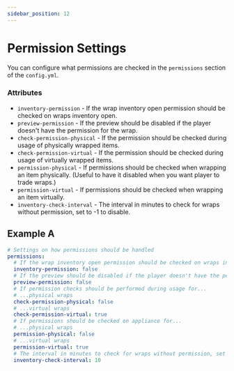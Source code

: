 ```yaml
---
sidebar_position: 12
---
```


# Permission Settings
You can configure what permissions are checked in the `permissions` section of the `config.yml`.

### Attributes
- `inventory-permission` - If the wrap inventory open permission should be checked on wraps inventory open.
- `preview-permission` - If the preview should be disabled if the player doesn't have the permission for the wrap.
- `check-permission-physical` - If the permission should be checked during usage of physically wrapped items.
- `check-permission-virtual` - If the permission should be checked during usage of virtually wrapped items.
- `permission-physical` - If permissions should be checked when wrapping an item physically. (Useful to have it disabled when you want player to trade wraps.)
- `permission-virtual` - If permissions should be checked when wrapping an item virtually. 
- `inventory-check-interval` - The interval in minutes to check for wraps without permission, set to -1 to disable.

## Example A
```yaml
# Settings on how permissions should be handled
permissions:
  # If the wrap inventory open permission should be checked on wraps inventory open
  inventory-permission: false
  # If the preview should be disabled if the player doesn't have the permission for the wrap
  preview-permission: false
  # If permission checks should be performed during usage for...
  # ...physical wraps
  check-permission-physical: false
  # ...virtual wraps
  check-permission-virtual: true
  # If permissions should be checked on appliance for...
  # ...physical wraps
  permission-physical: false
  # ...virtual wraps
  permission-virtual: true
  # The interval in minutes to check for wraps without permission, set to -1 to disable
  inventory-check-interval: 10
```